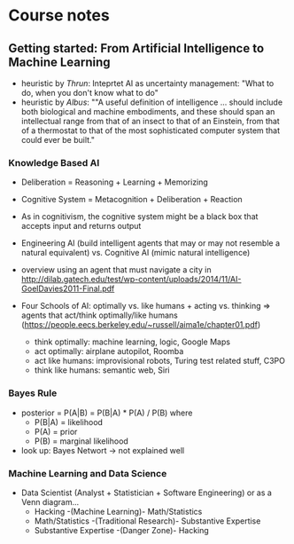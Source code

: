 # Course notes
## Getting started: From Artificial Intelligence to Machine Learning
* heuristic by *Thrun*: Inteprtet AI as uncertainty management: "What to do, when you don't know what to do"
* heuristic by *Albus*: ""A useful definition of intelligence ... should include both biological and machine embodiments, and these should span an intellectual range from that of an insect to that of an Einstein, from that of a thermostat to that of the most sophisticated computer system that could ever be built."

### Knowledge Based AI
* Deliberation = Reasoning + Learning + Memorizing
* Cognitive System = Metacognition + Deliberation + Reaction
* As in cognitivism, the cognitive system might be a black box that accepts input and returns output

* Engineering AI (build intelligent agents that may or may not resemble a natural equivalent) vs. Cognitive AI (mimic natural intelligence)
* overview using an agent that must navigate a city in http://dilab.gatech.edu/test/wp-content/uploads/2014/11/AI-GoelDavies2011-Final.pdf

* Four Schools of AI: optimally vs. like humans + acting vs. thinking => agents that act/think optimally/like humans (https://people.eecs.berkeley.edu/~russell/aima1e/chapter01.pdf)
  * think optimally: machine learning, logic, Google Maps
  * act optimally: airplane autopilot, Roomba
  * act like humans: improvisional robots, Turing test related stuff, C3PO
  * think like humans: semantic web, Siri
  
### Bayes Rule
* posterior = P(A|B) = P(B|A) * P(A) / P(B) where
  * P(B|A) = likelihood
  * P(A) = prior
  * P(B) = marginal likelihood
* look up: Bayes Networt -> not explained well

### Machine Learning and Data Science
* Data Scientist (Analyst + Statistician + Software Engineering) or as a Venn diagram...
  * Hacking -(Machine Learning)- Math/Statistics
  * Math/Statistics -(Traditional Research)- Substantive Expertise
  * Substantive Expertise -(Danger Zone)- Hacking
